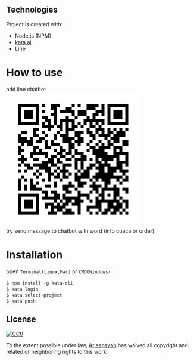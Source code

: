 ## Technologies
Project is created with:
* Node.js (NPM)
* [kata.ai](https://kata.ai/)
* [Line](https://developers.line.biz/en/)


# How to use
add line chatbot
<br>
![qrcode](https://github.com/arieansyah/chatbot-kata.ai/blob/master/assets/qrcode.png)
<br>
try send message to chatbot with word (info cuaca or order)

# Installation
open `Terminal(Linux,Mac)` or `CMD(Windows)`
```
$ npm install -g kata-cli
$ kata login
$ kata select-project
$ kata push
```

## License

[![CC0](https://licensebuttons.net/p/zero/1.0/88x31.png)](https://arieansyah.github.io/)

To the extent possible under law, [Arieansyah](https://arieansyah.github.io/) has waived all copyright and related or neighboring rights to this work.


